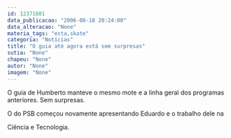 ```yaml
---
id: 12371601
data_publicacao: "2006-08-18 20:24:00"
data_alteracao: "None"
materia_tags: "esta,skate"
categoria: "Notícias"
title: "O guia até agora está sem surpresas"
sutia: "None"
chapeu: "None"
autor: "None"
imagem: "None"
---
```

<p><P>O guia de Humberto manteve o mesmo mote e a linha geral dos programas anteriores. Sem surpresas.</P></p>
<p><P>O do PSB começou novamente apresentando Eduardo e o trabalho dele na</p>
<p> Ciência e Tecnologia.</P> </p>
